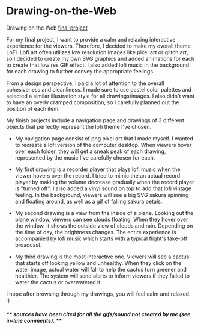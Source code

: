 # Drawing-on-the-Web
 Drawing on the Web [final project](https://i6.cims.nyu.edu/~zs1282/drawing/finalproject/)


For my final project, I want to provide a calm and relaxing interactive experience for the viewers. Therefore, I decided to make my overall theme LoFi. Lofi art often utilizes low resolution images like pixel art or glitch art, so I decided to create my own SVG graphics and added animations for each to create that low res GIF effect. I also added lofi music in the background for each drawing to further convey the appropriate feelings. 

From a design perspective, I paid a lot of attention to the overall cohesiveness and cleanliness. I made sure to use pastel color palettes and selected a similar illustration style for all drawings/images. I also didn't want to have an overly cramped composition, so I carefully planned out the position of each item. 


My finish projects include a navigation page and drawings of 3 different objects that perfectly represent the lofi theme I've chosen. 

- My navigation page consist of png pixel art that I made myself. I wanted to recreate a lofi version of the computer desktop. When viewers hover over each folder, they will get a sneak peak of each drawing, represented by the music I've carefully chosen for each.

- My first drawing is a recorder player that plays lofi music when the viewer hovers over the record. I tried to mimic the an actual record player by making the volume decrease gradually when the record player is "turned off". I also added a vinyl sound on top to add that lofi vintage feeling. In the background, viewers will see a big SVG sakura spinning and floating around, as well as a gif of falling sakura petals. 

- My second drawing is a view from the inside of a plane. Looking out the plane window, viewers can see clouds floating. When they hover over the window, it shows the outside view of clouds and rain. Depending on the time of day, the brightness changes. The entire experience is accompanied by lofi music which starts with a typical flight's take-off broadcast.

- My third drawing is the most interactive one. Viewers will see a cactus that starts off looking yellow and unhealthy. When they click on the water image, actual water will fall to help the cactus turn greener and healthier. The system will send alerts to inform viewers if they failed to water the cactus or overwatered it.


I hope after browsing through my drawings, you will feel calm and relaxed. :)

##### ** sources have been cited for all the gifs/sound not created by me (see in-line comments). **



